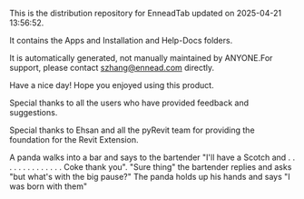 This is the distribution repository for EnneadTab updated on 2025-04-21 13:56:52.

It contains the Apps and Installation and Help-Docs folders.

It is automatically generated, not manually maintained by ANYONE.For support, please contact szhang@ennead.com directly.

Have a nice day! Hope you enjoyed using this product.

Special thanks to all the users who have provided feedback and suggestions.

Special thanks to Ehsan and all the pyRevit team for providing the foundation for the Revit Extension.






A panda walks into a bar and says to the bartender "I'll have a Scotch and . . . . . . . . . . . . . . Coke thank you".     "Sure thing" the bartender replies and asks "but what's with the big pause?"     The panda holds up his hands and says "I was born with them"